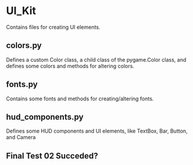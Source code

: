 # UI_Kit
Contains files for creating UI elements.

## colors.py
Defines a custom Color class, a child class of the pygame.Color class, and defines some colors and methods for altering colors.

## fonts.py
Contains some fonts and methods for creating/altering fonts.

## hud_components.py
Defines some HUD components and UI elements, like TextBox, Bar, Button, and Camera

## Final Test 02 Succeded?